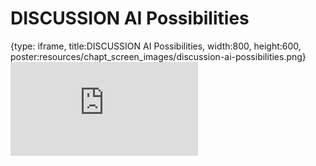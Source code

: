 # DISCUSSION AI Possibilities
 
{type: iframe, title:DISCUSSION AI Possibilities, width:800, height:600, poster:resources/chapt_screen_images/discussion-ai-possibilities.png}
![](https://hutchdatascience.org/AI_for_Decision_Makers/no_toc/discussion-ai-possibilities.html)
 

 
